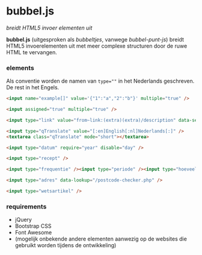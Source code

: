 # bubbel.js
*breidt HTML5 invoer elementen uit*

**bubbel.js** (uitgesproken als *bubbeltjes*, vanwege *bubbel-punt-js*) breidt HTML5 invoerelementen uit met meer complexe structuren door de ruwe HTML te vervangen.

### elements
Als conventie worden de namen van ``type=""`` in het Nederlands geschreven. De rest in het Engels.

```html
<input name="example[]" value='{"1":"a","2":"b"}' multiple="true" />
```

```html
<input assigned="true" multiple="true" />
```

```html
<input type="link" value="from~link:(extra)(extra)/description" data-search="/search.php" />
```

```html
<input type="qTranslate" value="[:en]English[:nl]Nederlands[:]" />
<textarea class="qTranslate" mode="short"></textarea>
```

```html
<input type="datum" require="year" disable="day" />
```

```html
<input type="recept" />
```

```html
<input type="frequentie" /><input type="periode" /><input type="hoeveelheid" />
```

```html
<input type="adres" data-lookup="/postcode-checker.php" />
```

```html
<input type="wetsartikel" />
```

### requirements
* jQuery
* Bootstrap CSS
* Font Awesome
* (mogelijk onbekende andere elementen aanwezig op de websites die gebruikt worden tijdens de ontwikkeling)
